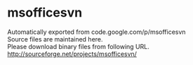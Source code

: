 # msofficesvn
Automatically exported from code.google.com/p/msofficesvn  
Source files are maintained here.  
Please download binary files from following URL.  
http://sourceforge.net/projects/msofficesvn/  
